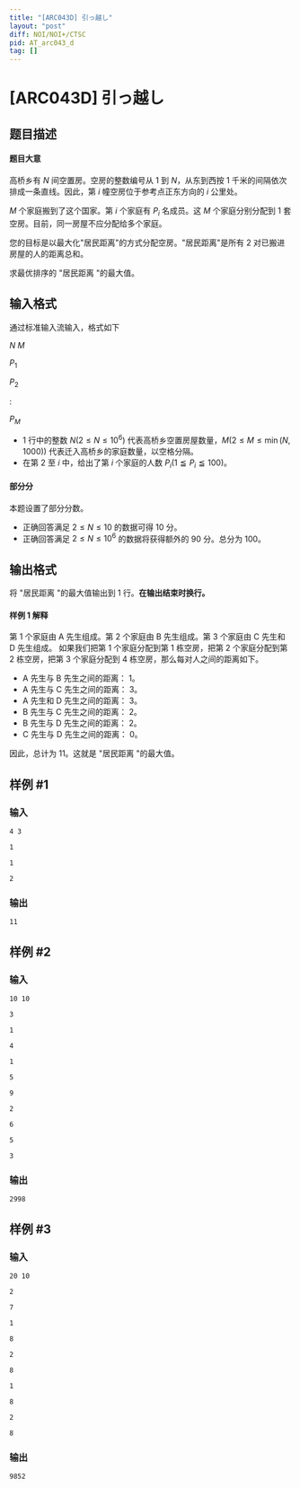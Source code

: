 ```yaml
---
title: "[ARC043D] 引っ越し"
layout: "post"
diff: NOI/NOI+/CTSC
pid: AT_arc043_d
tag: []
---
```


# [ARC043D] 引っ越し

## 题目描述

#### 题目大意

高桥乡有 $N$ 间空置房。空房的整数编号从 $1$ 到 $N$，从东到西按 $1$ 千米的间隔依次排成一条直线。因此，第 $i$ 幢空房位于参考点正东方向的 $i$ 公里处。

$M$ 个家庭搬到了这个国家。第 $i$ 个家庭有 $P_i$ 名成员。这 $M$ 个家庭分别分配到 $1$ 套空房。目前，同一房屋不应分配给多个家庭。

您的目标是以最大化"居民距离"的方式分配空房。"居民距离"是所有 $2$ 对已搬进房屋的人的距离总和。

求最优排序的 "居民距离 "的最大值。

## 输入格式

通过标准输入流输入，格式如下

$N$ $M$

$P_1$

$P_2$

:

$P_M$
- $1$ 行中的整数 $N(2 \leq N \leq 10^6)$ 代表高桥乡空置房屋数量，$M(2 \leq M \leq \min(N, 1000))$ 代表迁入高桥乡的家庭数量，以空格分隔。
- 在第 $2$ 至 $i$ 中，给出了第 $i$ 个家庭的人数 $P_i(1 ≦ P_i ≦ 100)$。

#### 部分分

本题设置了部分分数。

- 正确回答满足 $2 \leq N \leq 10$ 的数据可得 $10$ 分。
- 正确回答满足 $2 \leq N \leq 10^6$ 的数据将获得额外的 $90$ 分。总分为 $100$。

## 输出格式

将 "居民距离 "的最大值输出到 $1$ 行。**在输出结束时换行。**

#### 样例 1 解释
第 $1$ 个家庭由 A 先生组成。第 $2$ 个家庭由 B 先生组成。第 $3$ 个家庭由 C 先生和 D 先生组成。 如果我们把第 $1$ 个家庭分配到第 $1$ 栋空房，把第 $2$ 个家庭分配到第 $2$ 栋空房，把第 $3$ 个家庭分配到 $4$ 栋空房，那么每对人之间的距离如下。

- A 先生与 B 先生之间的距离： $1$。
- A 先生与 C 先生之间的距离： $3$。
- A 先生和 D 先生之间的距离： $3$。
- B 先生与 C 先生之间的距离： $2$。
- B 先生与 D 先生之间的距离： $2$。
- C 先生与 D 先生之间的距离： $0$。

因此，总计为 $11$。这就是 "居民距离 "的最大值。

## 样例 #1

### 输入

```
4 3
1
1
2
```

### 输出

```
11
```

## 样例 #2

### 输入

```
10 10
3
1
4
1
5
9
2
6
5
3
```

### 输出

```
2998
```

## 样例 #3

### 输入

```
20 10
2
7
1
8
2
8
1
8
2
8
```

### 输出

```
9852
```

